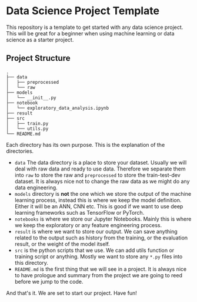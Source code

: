 # Data Science Project Template

This repository is a template to get started with any data science project. This will be great for a beginner when using machine learning or data science as a starter project.

## Project Structure
```
.
├── data
│   ├── preprocessed
│   └── raw
├── models
│   └── __init__.py
├── notebook
│   └── exploratory_data_analysis.ipynb
├── result
├── src
│   ├── train.py
│   └── utils.py
└── README.md
```
Each directory has its own purpose. This is the explanation of the directories.
* `data` The data directory is a place to store your dataset. Usually we will deal with raw data and ready to use data. Therefore we separate them into `raw` to store the raw and `preprocessed` to store the train-test-dev dataset. It is always nice not to change the raw data as we might do any data engineering.
* `models` directory is __not__ the one which we store the output of the machine learning process, instead this is where we keep the model definition. Either it will be an ANN, CNN etc. This is good if we want to use deep learning frameworks such as TensorFlow or PyTorch.
* `notebooks` is where we store our Jupyter Notebooks. Mainly this is where we keep the exploratory or any feature engineering process. 
* `result` is where we want to store our output. We can save anything related to the output such as history from the training, or the evaluation result, or the weight of the model itself.
* `src` is the python scripts that we use. We can add utils function or training script or anything. Mostly we want to store any `*.py` files into this directory.
* `README.md` is the first thing that we will see in a project. It is always nice to have prologue and summary from the project we are going to reed before we jump to the code.

And that's it. We are set to start our project. 
Have fun!

